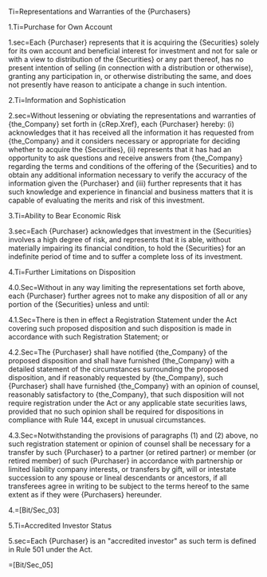 Ti=Representations and Warranties of the {Purchasers}

1.Ti=Purchase for Own Account

1.sec=Each {Purchaser} represents that it is acquiring the {Securities} solely for its own account and beneficial interest for investment and not for sale or with a view to distribution of the {Securities} or any part thereof, has no present intention of selling (in connection with a distribution or otherwise), granting any participation in, or otherwise distributing the same, and does not presently have reason to anticipate a change in such intention.

2.Ti=Information and Sophistication

2.sec=Without lessening or obviating the representations and warranties of {the_Company} set forth in {cRep.Xref}, each {Purchaser} hereby: (i) acknowledges that it has received all the information it has requested from {the_Company} and it considers necessary or appropriate for deciding whether to acquire the {Securities}, (ii) represents that it has had an opportunity to ask questions and receive answers from {the_Company} regarding the terms and conditions of the offering of the {Securities} and to obtain any additional information necessary to verify the accuracy of the information given the {Purchaser} and (iii) further represents that it has such knowledge and experience in financial and business matters that it is capable of evaluating the merits and risk of this investment.

3.Ti=Ability to Bear Economic Risk

3.sec=Each {Purchaser} acknowledges that investment in the {Securities} involves a high degree of risk, and represents that it is able, without materially impairing its financial condition, to hold the {Securities} for an indefinite period of time and to suffer a complete loss of its investment.

4.Ti=Further Limitations on Disposition

4.0.Sec=Without in any way limiting the representations set forth above, each {Purchaser} further agrees not to make any disposition of all or any portion of the {Securities} unless and until:

4.1.Sec=There is then in effect a Registration Statement under the Act covering such proposed disposition and such disposition is made in accordance with such Registration Statement; or

4.2.Sec=The {Purchaser} shall have notified {the_Company} of the proposed disposition and shall have furnished {the_Company} with a detailed statement of the circumstances surrounding the proposed disposition, and if reasonably requested by {the_Company}, such {Purchaser} shall have furnished {the_Company} with an opinion of counsel, reasonably satisfactory to {the_Company}, that such disposition will not require registration under the Act or any applicable state securities laws, provided that no such opinion shall be required for dispositions in compliance with Rule 144, except in unusual circumstances.

4.3.Sec=Notwithstanding the provisions of paragraphs (1) and (2) above, no such registration statement or opinion of counsel shall be necessary for a transfer by such {Purchaser} to a partner (or retired partner) or member (or retired member) of such {Purchaser} in accordance with partnership or limited liability company interests, or transfers by gift, will or intestate succession to any spouse or lineal descendants or ancestors, if all transferees agree in writing to be subject to the terms hereof to the same extent as if they were {Purchasers} hereunder.

4.=[Bit/Sec_03]  

5.Ti=Accredited Investor Status

5.sec=Each {Purchaser} is an "accredited investor" as such term is defined in Rule 501 under the Act.

=[Bit/Sec_05]